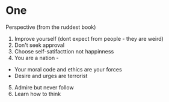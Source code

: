# One
Perspective (from the ruddest book)
1. Improve yourself (dont expect from people - they are weird)
2. Don't seek approval 
3. Choose self-satifacttion not happinness
4. You are a nation - 
  - Your moral code and ethics are your forces
  - Desire and urges  are terrorist
5. Admire but never follow 
6. Learn how to think

